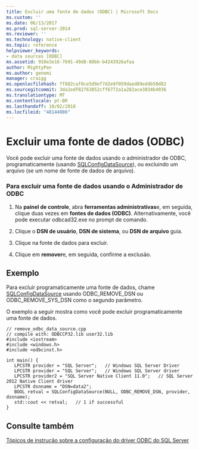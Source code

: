 ```yaml
---
title: Excluir uma fonte de dados (ODBC) | Microsoft Docs
ms.custom: ''
ms.date: 06/13/2017
ms.prod: sql-server-2014
ms.reviewer: ''
ms.technology: native-client
ms.topic: reference
helpviewer_keywords:
- data sources [ODBC]
ms.assetid: 910e3e16-7b91-49d8-80bb-b4243926afaa
author: MightyPen
ms.author: genemi
manager: craigg
ms.openlocfilehash: ff882caf0ce5d9ef7d2e9f059daed89ed4b50d82
ms.sourcegitcommit: 3da2edf82763852cff6772a1a282ace3034b4936
ms.translationtype: MT
ms.contentlocale: pt-BR
ms.lasthandoff: 10/02/2018
ms.locfileid: "48144086"
---
```

# <a name="delete-a-data-source-odbc"></a>Excluir uma fonte de dados (ODBC)
  Você pode excluir uma fonte de dados usando o administrador de ODBC, programaticamente (usando [SQLConfigDataSource](../native-client-odbc-api/sqlconfigdatasource.md)), ou excluindo um arquivo (se um nome de fonte de dados de arquivo).  
  
### <a name="to-delete-a-data-source-by-using-odbc-administrator"></a>Para excluir uma fonte de dados usando o Administrador de ODBC  
  
1.  Na **painel de controle**, abra **ferramentas administrativas**e, em seguida, clique duas vezes em **fontes de dados (ODBC)**. Alternativamente, você pode executar odbcad32.exe no prompt de comando.  
  
2.  Clique o **DSN de usuário**, **DSN de sistema**, ou **DSN de arquivo** guia.  
  
3.  Clique na fonte de dados para excluir.  
  
4.  Clique em **remover**e, em seguida, confirme a exclusão.  
  
## <a name="example"></a>Exemplo  
 Para excluir programaticamente uma fonte de dados, chame [SQLConfigDataSource](../native-client-odbc-api/sqlconfigdatasource.md) usando ODBC_REMOVE_DSN ou ODBC_REMOVE_SYS_DSN como o segundo parâmetro.  
  
 O exemplo a seguir mostra como você pode excluir programaticamente uma fonte de dados.  
  
```  
// remove_odbc_data_source.cpp  
// compile with: ODBCCP32.lib user32.lib  
#include <iostream>  
#include <windows.h>  
#include <odbcinst.h>  
  
int main() {   
   LPCSTR provider = "SQL Server";   // Windows SQL Server Driver  
   LPCSTR provider = "SQL Server";   // Windows SQL Server driver  
   LPCSTR provider2 = "SQL Server Native Client 11.0";   // SQL Server 2012 Native Client driver  
   LPCSTR dsnname = "DSN=data2";  
   BOOL retval = SQLConfigDataSource(NULL, ODBC_REMOVE_DSN, provider, dsnname);  
   std::cout << retval;   // 1 if successful  
}  
```  
  
## <a name="see-also"></a>Consulte também  
 [Tópicos de instrução sobre a configuração do driver ODBC do SQL Server](../../database-engine/dev-guide/configuring-the-sql-server-odbc-driver-how-to-topics.md)  
  
  
